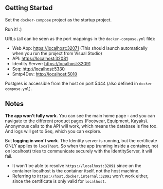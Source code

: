 ## Getting Started

Set the `docker-compose` project as the startup project.

Run it! :)

URLs (all can be seen as the port mappings in the `docker-compose.yml` file):
* Web App: [https://localhost:32071](https://localhost:32071) (This should launch automatically when you run the project from Visual Studio)
* API: [https://localhost:32081](https://localhost:32081)
* Identity Server: [https://localhost:32091](https://localhost:32091)
* Seq: [http://localhost:5330](http://localhost:5330)
* Smtp4Dev: [http://localhost:5010](http://localhost:5010)

Postgres is accessible from the host on port 5444 (also defined in `docker-compose.yml`).

## Notes

**The app won't fully work.**  You can see the main home page - 
and you can navigate to the different product pages (Footwear, Equipment,
Kayaks). Anonymous calls to the API will work, which means the
database is fine too.  And logs will get to Seq, which you can explore.

But **logging in won't work**.  The Identity server is running,
but the certificate ONLY applies to `localhost`. So when the app
(running inside a container, not on localhost) tries to communicate
securely with the IdentityServer, it will fail.

* It won't be able to resolve `https://localhost:32091` since on the container
   localhost is the container itself, not the host machine.
* Referring to `https://host.docker.internal:32091` won't work either, since
   the certificate is only valid for `localhost`.
